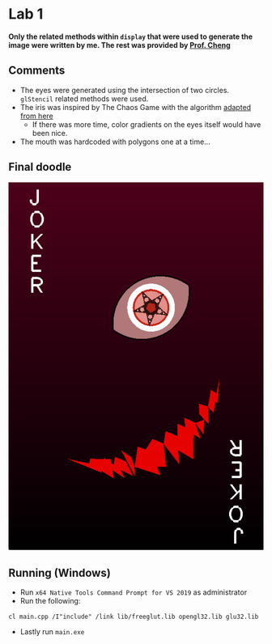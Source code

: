 
# Lab 1
**Only the related methods within `display` that were used to generate the image were written by me. The rest was provided by [Prof. Cheng](https://www.comp.nus.edu.sg/cs/people/hcheng/)**

## Comments
- The eyes were generated using the intersection of two circles. `glStencil` related methods were used.
- The iris was inspired by The Chaos Game with the algorithm [adapted from here](https://fronkonstin.com/tag/fractals/)
  - If there was more time, color gradients on the eyes itself would have been nice.
- The mouth was hardcoded with polygons one at a time...

## Final doodle
![Final Doodle](Final.jpg)

## Running (Windows)
- Run `x64 Native Tools Command Prompt for VS 2019` as administrator
- Run the following:
```
cl main.cpp /I"include" /link lib/freeglut.lib opengl32.lib glu32.lib
```
- Lastly run `main.exe`
